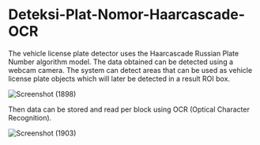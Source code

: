 # Deteksi-Plat-Nomor-Haarcascade-OCR

The vehicle license plate detector uses the Haarcascade Russian Plate Number algorithm model. The data obtained can be detected using a webcam camera. The system can detect areas that can be used as vehicle license plate objects which will later be detected in a result ROI box.

![Screenshot (1898)](https://user-images.githubusercontent.com/94814509/212894654-fd2ce0e7-137f-42f0-a207-332118e1c099.png)

Then data can be stored and read per block using OCR (Optical Character Recognition).

![Screenshot (1903)](https://user-images.githubusercontent.com/94814509/212894924-bba6b463-4214-427a-995c-04c9cb235c5e.png)
